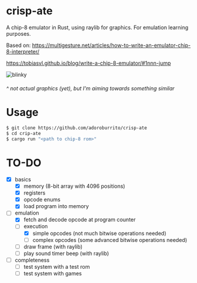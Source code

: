 # crisp-ate
A chip-8 emulator in Rust, using raylib for graphics. For emulation learning purposes.

Based on:
https://multigesture.net/articles/how-to-write-an-emulator-chip-8-interpreter/

https://tobiasvl.github.io/blog/write-a-chip-8-emulator/#1nnn-jump

![blinky](https://multigesture.net/wp-content/uploads/2011/03/blinky.jpg)
###### ^ not actual graphics (yet), but I'm aiming towards something similar

# Usage

```bash
$ git clone https://github.com/adoroburrito/crisp-ate
$ cd crip-ate
$ cargo run "<path to chip-8 rom>"
```

# TO-DO
- [X] basics
  - [X] memory (8-bit array with 4096 positions)
  - [X] registers
  - [X] opcode enums
  - [X] load program into memory
- [ ] emulation
  - [X] fetch and decode opcode at program counter
  - [ ] execution
    - [X] simple opcodes (not much bitwise operations needed)
    - [ ] complex opcodes (some advanced bitwise operations needed)
  - [ ] draw frame (with raylib)
  - [ ] play sound timer beep (with raylib)
- [ ] completeness
  - [ ] test system with a test rom
  - [ ] test system with games
